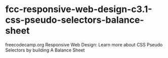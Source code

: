 # fcc-responsive-web-design-c3.1-css-pseudo-selectors-balance-sheet
freecodecamp.org Responsive Web Design: Learn more about CSS Pseudo Selectors by building A Balance Sheet
